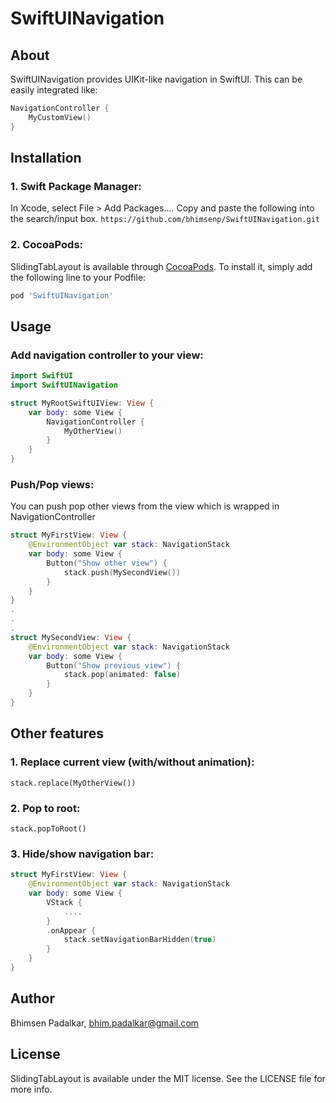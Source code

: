 # SwiftUINavigation

## About

SwiftUINavigation provides UIKit-like navigation in SwiftUI. This can be easily integrated like:
```swift
NavigationController {
    MyCustomView()
}
```

## Installation
### 1. Swift Package Manager:
In Xcode, select File > Add Packages....
Copy and paste the following into the search/input box.
`https://github.com/bhimsenp/SwiftUINavigation.git`

### 2. CocoaPods: 
SlidingTabLayout is available through [CocoaPods](https://cocoapods.org). To install
it, simply add the following line to your Podfile:

```ruby
pod 'SwiftUINavigation'
```

## Usage

### Add navigation controller to your view:

```swift
import SwiftUI
import SwiftUINavigation

struct MyRootSwiftUIView: View {
    var body: some View {
        NavigationController {
            MyOtherView()
        }
    }
}

```

### Push/Pop views:

You can push pop other views from the view which is wrapped in NavigationController

```swift
struct MyFirstView: View {
    @EnvironmentObject var stack: NavigationStack
    var body: some View {
        Button("Show other view") {
            stack.push(MySecondView())
        }
    }
}
.
.
.
struct MySecondView: View {
    @EnvironmentObject var stack: NavigationStack
    var body: some View {
        Button("Show previous view") {
            stack.pop(animated: false)
        }
    }
}
```

## Other features
### 1. Replace current view (with/without animation):
```
stack.replace(MyOtherView())
```

### 2. Pop to root:
```
stack.popToRoot()
```

### 3. Hide/show navigation bar:
```swift
struct MyFirstView: View {
    @EnvironmentObject var stack: NavigationStack
    var body: some View {
        VStack {
            ....
        }
        .onAppear {
            stack.setNavigationBarHidden(true)
        }
    }
}
```
## Author

Bhimsen Padalkar, bhim.padalkar@gmail.com

## License

SlidingTabLayout is available under the MIT license. See the LICENSE file for more info.
